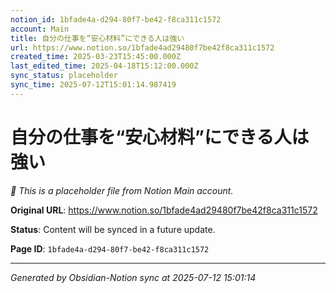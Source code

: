 ```yaml
---
notion_id: 1bfade4a-d294-80f7-be42-f8ca311c1572
account: Main
title: 自分の仕事を“安心材料”にできる人は強い
url: https://www.notion.so/1bfade4ad29480f7be42f8ca311c1572
created_time: 2025-03-23T15:45:00.000Z
last_edited_time: 2025-04-18T15:12:00.000Z
sync_status: placeholder
sync_time: 2025-07-12T15:01:14.987419
---
```


# 自分の仕事を“安心材料”にできる人は強い

*🔄 This is a placeholder file from Notion Main account.*

**Original URL**: https://www.notion.so/1bfade4ad29480f7be42f8ca311c1572

**Status**: Content will be synced in a future update.

**Page ID**: `1bfade4a-d294-80f7-be42-f8ca311c1572`

---

*Generated by Obsidian-Notion sync at 2025-07-12 15:01:14*
